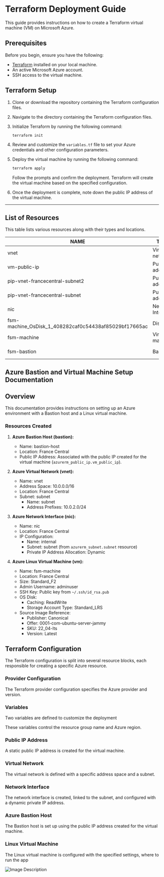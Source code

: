 # Terraform Deployment Guide

This guide provides instructions on how to create a Terraform virtual machine (VM) on Microsoft Azure.

## Prerequisites

Before you begin, ensure you have the following:

- [Terraform](https://www.terraform.io/downloads.html) installed on your local machine.
- An active Microsoft Azure account.
- SSH access to the virtual machine.

## Terraform Setup

1. Clone or download the repository containing the Terraform configuration files.

2. Navigate to the directory containing the Terraform configuration files.

3. Initialize Terraform by running the following command:

   ```bash
   terraform init
   ```

4. Review and customize the `variables.tf` file to set your Azure credentials and other configuration parameters.

5. Deploy the virtual machine by running the following command:

   ```bash
   terraform apply
   ```

   Follow the prompts and confirm the deployment. Terraform will create the virtual machine based on the specified configuration.

6. Once the deployment is complete, note down the public IP address of the virtual machine.

---
## List of Resources
This table lists various resources along with their types and locations. 

| NAME                                  | TYPE                | LOCATION       |
|---------------------------------------|---------------------|----------------|
| vnet                                  | Virtual network     | France Central |
| vm-public-ip                          | Public IP address   | France Central |
| pip-vnet-francecentral-subnet2       | Public IP address   | France Central |
| pip-vnet-francecentral-subnet        | Public IP address   | France Central |
| nic                                   | Network Interface   | France Central |
| fsm-machine_OsDisk_1_408282caf0c54438af85029bf17665ac | Disk    | France Central |
| fsm-machine                           | Virtual machine     | France Central |
| fsm-bastion                           | Bastion             | France Central |


## Azure Bastion and Virtual Machine Setup Documentation

## Overview

This documentation provides instructions on setting up an Azure environment with a Bastion host and a Linux virtual machine.

### Resources Created

1. **Azure Bastion Host (bastion):**
   - Name: bastion-host
   - Location: France Central
   - Public IP Address: Associated with the public IP created for the virtual machine (`azurerm_public_ip.vm_public_ip`).

2. **Azure Virtual Network (vnet):**
   - Name: vnet
   - Address Space: 10.0.0.0/16
   - Location: France Central
   - Subnet: subnet
      - Name: subnet
      - Address Prefixes: 10.0.2.0/24

3. **Azure Network Interface (nic):**
   - Name: nic
   - Location: France Central
   - IP Configuration:
      - Name: internal
      - Subnet: subnet (from `azurerm_subnet.subnet` resource)
      - Private IP Address Allocation: Dynamic

4. **Azure Linux Virtual Machine (vm):**
   - Name: fsm-machine
   - Location: France Central
   - Size: Standard_F2
   - Admin Username: adminuser
   - SSH Key: Public key from `~/.ssh/id_rsa.pub`
   - OS Disk:
      - Caching: ReadWrite
      - Storage Account Type: Standard_LRS
   - Source Image Reference:
      - Publisher: Canonical
      - Offer: 0001-com-ubuntu-server-jammy
      - SKU: 22_04-lts
      - Version: Latest

## Terraform Configuration

The Terraform configuration is split into several resource blocks, each responsible for creating a specific Azure resource.

### Provider Configuration

The Terraform provider configuration specifies the Azure provider and version.

### Variables

Two variables are defined to customize the deployment

These variables control the resource group name and Azure region.

### Public IP Address

A static public IP address is created for the virtual machine.

### Virtual Network

The virtual network is defined with a specific address space and a subnet.

### Network Interface

The network interface is created, linked to the subnet, and configured with a dynamic private IP address.

### Azure Bastion Host

The Bastion host is set up using the public IP address created for the virtual machine.

### Linux Virtual Machine

The Linux virtual machine is configured with the specified settings, where to run the app


![Image Description](../doc/images/resource.png)
